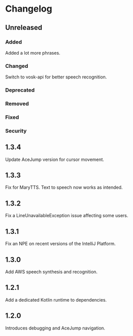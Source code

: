 # Changelog

## Unreleased

### Added
Added a lot more phrases.

### Changed
Switch to vosk-api for better speech recognition.

### Deprecated

### Removed

### Fixed

### Security

## 1.3.4
Update AceJump version for cursor movement.

## 1.3.3
Fix for MaryTTS. Text to speech now works as intended.

## 1.3.2
Fix a LineUnavailableException issue affecting some users.

## 1.3.1
Fix an NPE on recent versions of the IntelliJ Platform.

## 1.3.0
Add AWS speech synthesis and recognition.

## 1.2.1
Add a dedicated Kotlin runtime to dependencies.

## 1.2.0
Introduces debugging and AceJump navigation.
